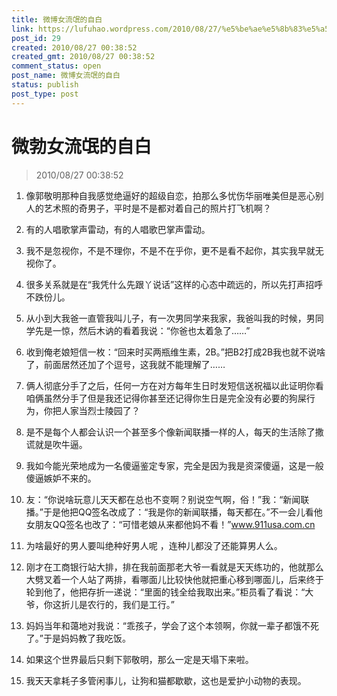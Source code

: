 ```yaml
---
title: 微博女流氓的自白
link: https://lufuhao.wordpress.com/2010/08/27/%e5%be%ae%e5%8b%83%e5%a5%b3%e6%b5%81%e6%b0%93%e7%9a%84%e8%87%aa%e7%99%bd/
post_id: 29
created: 2010/08/27 00:38:52
created_gmt: 2010/08/27 00:38:52
comment_status: open
post_name: 微博女流氓的自白
status: publish
post_type: post
---
```


# 微勃女流氓的自白

> 2010/08/27 00:38:52

 

1. 像郭敬明那种自我感觉绝逼好的超级自恋，拍那么多忧伤华丽唯美但是恶心别人的艺术照的奇男子，平时是不是都对着自己的照片打飞机啊？ 

2. 有的人唱歌掌声雷动，有的人唱歌巴掌声雷动。 

3. 我不是忽视你，不是不理你，不是不在乎你，更不是看不起你，其实我早就无视你了。 

4. 很多关系就是在“我凭什么先跟丫说话”这样的心态中疏远的，所以先打声招呼不跌份儿。 

5. 从小到大我爸一直管我叫儿子，有一次男同学来我家，我爸叫我的时候，男同学先是一惊，然后木讷的看着我说：“你爸也太着急了……”

6. 收到俺老娘短信一枚：“回来时买两瓶维生素，2B。”把B2打成2B我也就不说啥了，前面居然还加了个逗号，这我就不能理解了…… 

7. 俩人彻底分手了之后，任何一方在对方每年生日时发短信送祝福以此证明你看咱俩虽然分手了但是我还记得你甚至还记得你生日是完全没有必要的狗屎行为，你把人家当烈士陵园了？ 

8. 是不是每个人都会认识一个甚至多个像新闻联播一样的人，每天的生活除了撒谎就是吹牛逼。 

9. 我如今能光荣地成为一名傻逼鉴定专家，完全是因为我是资深傻逼，这是一般傻逼嫉妒不来的。 

10. 友：“你说啥玩意儿天天都在总也不变啊？别说空气啊，俗！”我：“新闻联播。”于是他把QQ签名改成了：“我是你的新闻联播，每天都在。”不一会儿看他女朋友QQ签名也改了：“可惜老娘从来都他妈不看！”www.911usa.com.cn 

11. 为啥最好的男人要叫绝种好男人呢 ，连种儿都没了还能算男人么。 

12. 刚才在工商银行站大排，排在我前面那老大爷一看就是天天练功的，他就那么大劈叉着一个人站了两排，看哪面儿比较快他就把重心移到哪面儿，后来终于轮到他了，他把存折一递说：“里面的钱全给我取出来。”柜员看了看说：“大爷，你这折儿是农行的，我们是工行。” 

13. 妈妈当年和蔼地对我说：“乖孩子，学会了这个本领啊，你就一辈子都饿不死了。”于是妈妈教了我吃饭。 

14. 如果这个世界最后只剩下郭敬明，那么一定是天塌下来啦。 

15. 我天天拿耗子多管闲事儿，让狗和猫都歇歇，这也是爱护小动物的表现。
